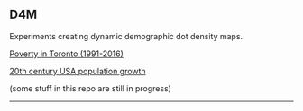 ## D4M

Experiments creating dynamic demographic dot density maps.

[Poverty in Toronto (1991-2016)](https://jamaps.github.io/D4M/toronto/)

[20th century USA population growth](https://jamaps.github.io/D4M/usa/usa_pop_1990_to_2000.gif)

(some stuff in this repo are still in progress)

---
